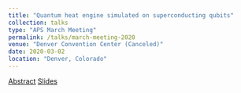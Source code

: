 ```yaml
---
title: "Quantum heat engine simulated on superconducting qubits"
collection: talks
type: "APS March Meeting"
permalink: /talks/march-meeting-2020
venue: "Denver Convention Center (Canceled)"
date: 2020-03-02
location: "Denver, Colorado"
---
```


[Abstract](https://meetings.aps.org/Meeting/MAR20/Session/D09.2)
[Slides](https://nmaterise.github.io/files/aps_march_mtg_talk_qeng_200302.pdf)
